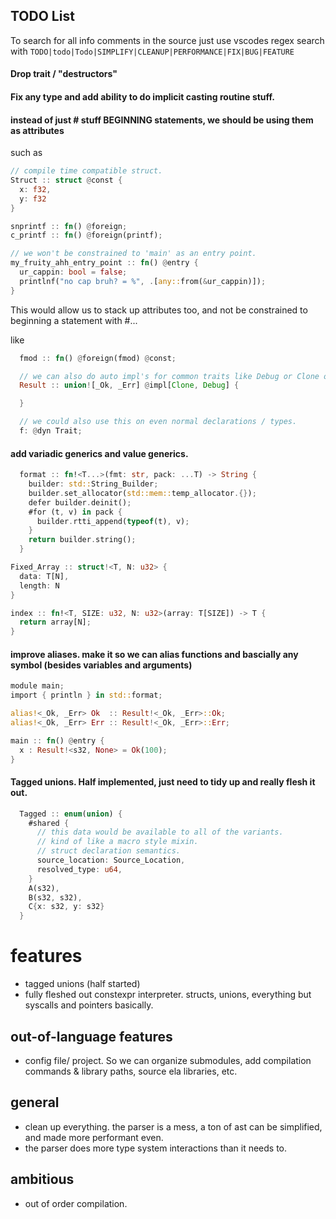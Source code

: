 ## TODO List

To search for all info comments in the source just use vscodes regex search with
`TODO|todo|Todo|SIMPLIFY|CLEANUP|PERFORMANCE|FIX|BUG|FEATURE`

#### Drop trait / "destructors"

#### Fix any type and add ability to do implicit casting routine stuff.

#### instead of just # stuff BEGINNING statements, we should be using them as attributes

such as
```rust
// compile time compatible struct.
Struct :: struct @const {
  x: f32,
  y: f32
}

snprintf :: fn() @foreign;
c_printf :: fn() @foreign(printf);

// we won't be constrained to 'main' as an entry point.
my_fruity_ahh_entry_point :: fn() @entry {
  ur_cappin: bool = false;
  printlnf("no cap bruh? = %", .[any::from(&ur_cappin)]);
}
```

This would allow us to stack up attributes too, and not be constrained to beginning a statement with #...

like 

```rust
  fmod :: fn() @foreign(fmod) @const;

  // we can also do auto impl's for common traits like Debug or Clone or whatever.
  Result :: union![_Ok, _Err] @impl[Clone, Debug] {

  }

  // we could also use this on even normal declarations / types.
  f: @dyn Trait;

```

#### add variadic generics and value generics.
```rust
  format :: fn!<T...>(fmt: str, pack: ...T) -> String {
    builder: std::String_Builder;
    builder.set_allocator(std::mem::temp_allocator.{});
    defer builder.deinit();
    #for (t, v) in pack {
      builder.rtti_append(typeof(t), v);
    }
    return builder.string();
  }
```

```rust
Fixed_Array :: struct!<T, N: u32> {
  data: T[N],
  length: N
}
```

```rust
index :: fn!<T, SIZE: u32, N: u32>(array: T[SIZE]) -> T {
  return array[N];
}
```

#### improve aliases. make it so we can alias functions and bascially any symbol (besides variables and arguments)

```rust
module main;
import { println } in std::format;

alias!<_Ok, _Err> Ok  :: Result!<_Ok, _Err>::Ok;
alias!<_Ok, _Err> Err :: Result!<_Ok, _Err>::Err;

main :: fn() @entry {
  x : Result!<s32, None> = Ok(100);
}
```

#### Tagged unions. Half implemented, just need to tidy up and really flesh it out.

```rust
  Tagged :: enum(union) {
    #shared { 
      // this data would be available to all of the variants.
      // kind of like a macro style mixin.
      // struct declaration semantics.
      source_location: Source_Location,
      resolved_type: u64,
    }
    A(s32),
    B(s32, s32),
    C{x: s32, y: s32}
  }

```

# features
  - tagged unions (half started)
  - fully fleshed out constexpr interpreter. structs, unions, everything but syscalls and pointers basically.

## out-of-language features
- config file/ project. So we can organize submodules, add compilation commands & library paths, source ela libraries, etc.

## general
- clean up everything. the parser is a mess, a ton of ast can be simplified, and made more performant even.
- the parser does more type system interactions than it needs to.

## ambitious
- out of order compilation.
